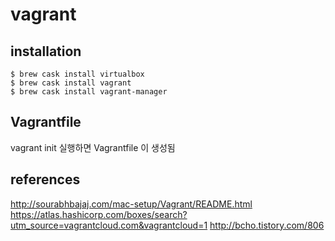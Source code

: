 # vagrant

## installation
```
$ brew cask install virtualbox
$ brew cask install vagrant
$ brew cask install vagrant-manager
```

## Vagrantfile
vagrant init 실행하면 Vagrantfile 이 생성됨



## references
http://sourabhbajaj.com/mac-setup/Vagrant/README.html
https://atlas.hashicorp.com/boxes/search?utm_source=vagrantcloud.com&vagrantcloud=1
http://bcho.tistory.com/806